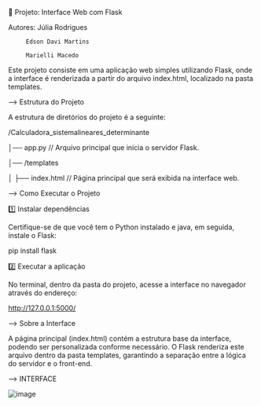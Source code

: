 📌 Projeto: Interface Web com Flask

Autores: Júlia Rodrigues 

         Edson Davi Martins
         
         Marielli Macedo
         
Este projeto consiste em uma aplicação web simples utilizando Flask, onde a interface é renderizada a partir do arquivo index.html, localizado na pasta templates.

--> Estrutura do Projeto

A estrutura de diretórios do projeto é a seguinte:

/Calculadora_sistemalineares_determinante

│── app.py // Arquivo principal que inicia o servidor Flask.

│── /templates

│   ├── index.html // Página principal que será exibida na interface web.

--> Como Executar o Projeto

1️⃣ Instalar dependências

Certifique-se de que você tem o Python instalado e java, em seguida, instale o Flask:

pip install flask

2️⃣ Executar a aplicação

No terminal, dentro da pasta do projeto, acesse a interface no navegador através do endereço:

http://127.0.0.1:5000/

--> Sobre a Interface

A página principal (index.html) contém a estrutura base da interface, podendo ser personalizada conforme necessário. O Flask renderiza este arquivo dentro da pasta templates, garantindo a separação entre a lógica do servidor e o front-end.

--> INTERFACE

![image](https://github.com/user-attachments/assets/cf60beeb-f8f5-416a-97c7-e535ca0f7519)




